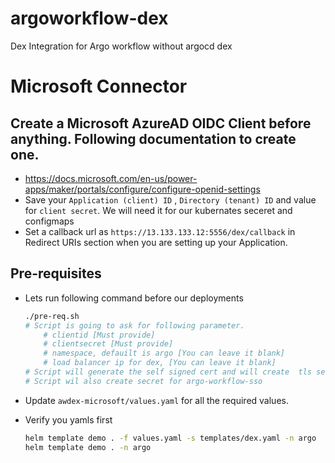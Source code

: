 # argoworkflow-dex
Dex Integration for Argo workflow without argocd dex
# Microsoft Connector
## Create a Microsoft AzureAD OIDC Client before anything. Following documentation to create one. 
- https://docs.microsoft.com/en-us/power-apps/maker/portals/configure/configure-openid-settings 
- Save your `Application (client) ID` , `Directory (tenant) ID` and value for `client secret`. We will need it for our kubernates seceret and configmaps 
- Set a callback url as `https://13.133.133.12:5556/dex/callback` in Redirect URIs section when you are setting up your Application. 
## Pre-requisites
- Lets run following command before our deployments 

    ```bash
    ./pre-req.sh 
    # Script is going to ask for following parameter. 
        # clientid [Must provide]
        # clientsecret [Must provide]
        # namespace, defauilt is argo [You can leave it blank]
        # load balancer ip for dex, [You can leave it blank]
    # Script will generate the self signed cert and will create  tls secret for dex and ca configmap for argo
    # Script wil also create secret for argo-workflow-sso 
    ```
- Update `awdex-microsoft/values.yaml` for all the required values. 
- Verify you yamls first
    ```bash
    helm template demo . -f values.yaml -s templates/dex.yaml -n argo 
    helm template demo . -n argo 
    ```